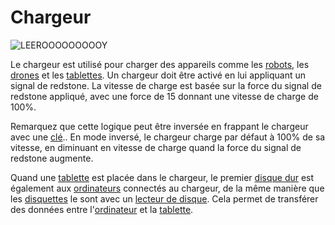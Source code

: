 # Chargeur

![LEEROOOOOOOOOY](oredict:opencomputers:charger)

Le chargeur est utilisé pour charger des appareils comme les [robots](robot.md), les [drones](../item/drone.md) et les [tablettes](../item/tablet.md). Un chargeur doit être activé en lui appliquant un signal de redstone. La vitesse de charge est basée sur la force du signal de redstone appliqué, avec une force de 15 donnant une vitesse de charge de 100%.

Remarquez que cette logique peut être inversée en frappant le chargeur avec une [clé](../item/wrench.md).. En mode inversé, le chargeur charge par défaut à 100% de sa vitesse, en diminuant en vitesse de charge quand la force du signal de redstone augmente.

Quand une [tablette](../item/tablet.md) est placée dans le chargeur, le premier [disque dur](../item/hdd1.md) est également aux [ordinateurs](../general/computer.md) connectés au chargeur, de la même manière que les [disquettes](../item/floppy.md) le sont avec un [lecteur de disque](diskDrive.md). Cela permet de transférer des données entre l'[ordinateur](../general/computer.md) et la [tablette](../item/tablet.md).
